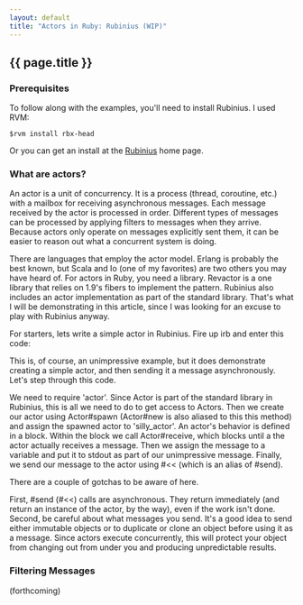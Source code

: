 ```yaml
---
layout: default
title: "Actors in Ruby: Rubinius (WIP)"
---
```


{{ page.title }}
--------------

### Prerequisites

To follow along with the examples, you'll need to install Rubinius. I used RVM:

    $rvm install rbx-head

Or you can get an install at the [Rubinius](http://rubini.us/) home page.

### What are actors?
An actor is a unit of concurrency. It is a process (thread, coroutine, etc.) with a mailbox for receiving asynchronous messages. Each message received by the actor is processed in order. Different types of messages can be processed by applying filters to messages when they arrive. Because actors only operate on messages explicitly sent them, it can be easier to reason out what a concurrent system is doing.

There are languages that employ the actor model. Erlang is probably the best known, but Scala and Io (one of my favorites) are two others you may have heard of. For actors in Ruby, you need a library. Revactor is a one library that relies on 1.9's fibers to implement the pattern. Rubinius also includes an actor implementation as part of the standard library. That's what I will be demonstrating in this article, since I was looking for an excuse to play with Rubinius anyway.

For starters, lets write a simple actor in Rubinius. Fire up irb and enter this code:

<script src="https://gist.github.com/1011573.js?file=silly_actor.rb">&nbsp;</script>

This is, of course, an unimpressive example, but it does demonstrate creating a simple actor, and then sending it a message asynchronously. Let's step through this code. 

We need to require 'actor'. Since Actor is part of the standard library in Rubinius, this is all we need to do to get access to Actors. Then we create our actor using Actor#spawn (Actor#new is also aliased to this this method) and assign the spawned actor to 'silly_actor'. An actor's behavior is defined in a block. Within the block we call Actor#receive, which blocks until a the actor actually receives a message. Then we assign the message to a variable and put it to stdout as part of our unimpressive message. Finally, we send our message to the actor using #<< (which is an alias of #send). 

There are a couple of gotchas to be aware of here.

First, #send (#<<) calls are asynchronous. They return immediately (and return an instance of the actor, by the way), even if the work isn't done. Second, be careful about what messages you send. It's a good idea to send either immutable objects or to duplicate or clone an object before using it as a message. Since actors execute concurrently, this will protect your object from changing out from under you and producing unpredictable results. 

### Filtering Messages

(forthcoming)
